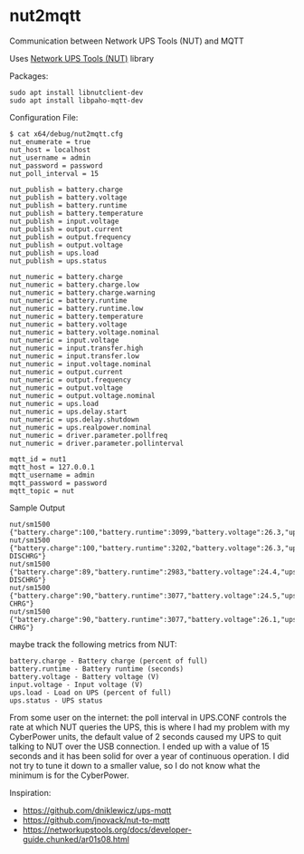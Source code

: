 # nut2mqtt
Communication between Network UPS Tools (NUT) and MQTT

Uses [Network UPS Tools (NUT)](https://networkupstools.org/docs/developer-guide.chunked/ar01s08.html) library

Packages:
```
sudo apt install libnutclient-dev
sudo apt install libpaho-mqtt-dev
```

Configuration File:
```
$ cat x64/debug/nut2mqtt.cfg
nut_enumerate = true
nut_host = localhost
nut_username = admin
nut_password = password
nut_poll_interval = 15

nut_publish = battery.charge
nut_publish = battery.voltage
nut_publish = battery.runtime
nut_publish = battery.temperature
nut_publish = input.voltage
nut_publish = output.current
nut_publish = output.frequency
nut_publish = output.voltage
nut_publish = ups.load
nut_publish = ups.status

nut_numeric = battery.charge
nut_numeric = battery.charge.low
nut_numeric = battery.charge.warning
nut_numeric = battery.runtime
nut_numeric = battery.runtime.low
nut_numeric = battery.temperature
nut_numeric = battery.voltage
nut_numeric = battery.voltage.nominal
nut_numeric = input.voltage
nut_numeric = input.transfer.high
nut_numeric = input.transfer.low
nut_numeric = input.voltage.nominal
nut_numeric = output.current
nut_numeric = output.frequency
nut_numeric = output.voltage
nut_numeric = output.voltage.nominal
nut_numeric = ups.load
nut_numeric = ups.delay.start
nut_numeric = ups.delay.shutdown
nut_numeric = ups.realpower.nominal
nut_numeric = driver.parameter.pollfreq
nut_numeric = driver.parameter.pollinterval

mqtt_id = nut1
mqtt_host = 127.0.0.1
mqtt_username = admin
mqtt_password = password
mqtt_topic = nut
```

Sample Output
```
nut/sm1500 {"battery.charge":100,"battery.runtime":3099,"battery.voltage":26.3,"ups.status":"OL"}
nut/sm1500 {"battery.charge":100,"battery.runtime":3202,"battery.voltage":26.3,"ups.status":"OB DISCHRG"}
nut/sm1500 {"battery.charge":89,"battery.runtime":2983,"battery.voltage":24.4,"ups.status":"OB DISCHRG"}
nut/sm1500 {"battery.charge":90,"battery.runtime":3077,"battery.voltage":24.5,"ups.status":"OL CHRG"}
nut/sm1500 {"battery.charge":90,"battery.runtime":3077,"battery.voltage":26.1,"ups.status":"OL CHRG"}
```

maybe track the following metrics from NUT:

    battery.charge - Battery charge (percent of full)
    battery.runtime - Battery runtime (seconds)
    battery.voltage - Battery voltage (V)
    input.voltage - Input voltage (V)
    ups.load - Load on UPS (percent of full)
    ups.status - UPS status

From some user on the internet:  the poll interval in UPS.CONF controls the rate at which NUT queries the UPS, this is where I had my problem with my CyberPower units, the default value of 2 seconds caused my UPS to quit talking to NUT over the USB connection. I ended up with a value of 15 seconds and it has been solid for over a year of continuous operation. I did not try to tune it down to a smaller value, so I do not know what the minimum is for the CyberPower.

Inspiration:

* https://github.com/dniklewicz/ups-mqtt
* https://github.com/jnovack/nut-to-mqtt
* https://networkupstools.org/docs/developer-guide.chunked/ar01s08.html
